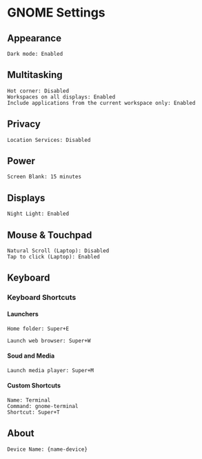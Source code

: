 # GNOME Settings

## Appearance

```text
Dark mode: Enabled
```

## Multitasking

```text
Hot corner: Disabled
Workspaces on all displays: Enabled
Include applications from the current workspace only: Enabled
```

## Privacy

```text
Location Services: Disabled
```

## Power

```text
Screen Blank: 15 minutes
```

## Displays

```text
Night Light: Enabled
```

## Mouse & Touchpad

```text
Natural Scroll (Laptop): Disabled
Tap to click (Laptop): Enabled
```

## Keyboard

### Keyboard Shortcuts

#### Launchers

```text
Home folder: Super+E
```

```text
Launch web browser: Super+W
```

#### Soud and Media

```text
Launch media player: Super+M
```

#### Custom Shortcuts

```text
Name: Terminal
Command: gnome-terminal
Shortcut: Super+T
```

## About

```text
Device Name: {name-device}
```
